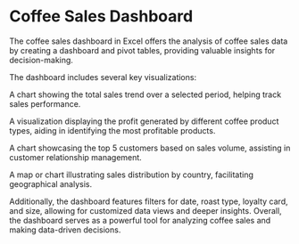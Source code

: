 # Coffee Sales Dashboard

The coffee sales dashboard in Excel offers the analysis of coffee sales data by creating a dashboard and pivot tables, providing valuable insights for decision-making.

The dashboard includes several key visualizations:

A chart showing the total sales trend over a selected period, helping track sales performance.

A visualization displaying the profit generated by different coffee product types, aiding in identifying the most profitable products.

A chart showcasing the top 5 customers based on sales volume, assisting in customer relationship management.

A map or chart illustrating sales distribution by country, facilitating geographical analysis.


Additionally, the dashboard features filters for date, roast type, loyalty card, and size, allowing for customized data views and deeper insights.
Overall, the dashboard serves as a powerful tool for analyzing coffee sales and making data-driven decisions.
